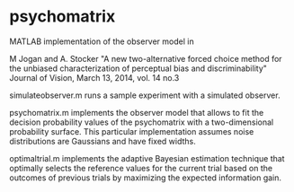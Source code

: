 psychomatrix
============
MATLAB implementation of the observer model in 

M Jogan and A. Stocker 
"A new two-alternative forced choice method for the unbiased 
characterization of perceptual bias and discriminability"
Journal of Vision, March 13, 2014, vol. 14 no.3

simulateobserver.m runs a sample experiment with a simulated observer. 

psychomatrix.m implements the observer model that allows to fit the decision probability values of the psychomatrix with a two-dimensional probability surface. This particular implementation assumes noise distributions are
Gaussians and have fixed widths.

optimaltrial.m implements the adaptive Bayesian estimation technique that optimally selects the reference values for the current trial based on the outcomes of previous trials by maximizing the expected information gain.
